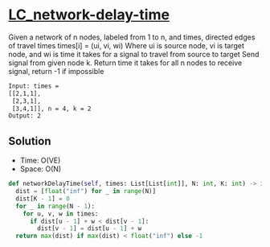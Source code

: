 # [LC_network-delay-time](https://leetcode.com/problems/network-delay-time)

Given a network of n nodes, labeled from 1 to n, and times, directed edges of travel times times[i] = (ui, vi, wi)
Where ui is source node, vi is target node, and wi is time it takes for a signal to travel from source to target
Send signal from given node k. Return time it takes for all n nodes to receive signal, return -1 if impossible


```txt
Input: times =
[[2,1,1],
 [2,3,1],
 [3,4,1]], n = 4, k = 2
Output: 2
```

## Solution

* Time: O(VE)
* Space: O(N)

```py
def networkDelayTime(self, times: List[List[int]], N: int, K: int) -> int:
  dist = [float("inf") for _ in range(N)]
  dist[K - 1] = 0
  for _ in range(N - 1):
    for u, v, w in times:
      if dist[u - 1] + w < dist[v - 1]:
        dist[v - 1] = dist[u - 1] + w
  return max(dist) if max(dist) < float("inf") else -1
```
